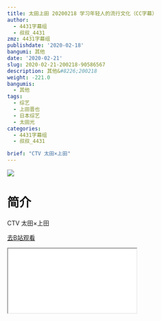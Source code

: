 ```yaml
---
title: 太田上田 20200218 学习年轻人的流行文化（CC字幕）
author:
  - 4431字幕组
  - 叔叔_4431
zmz: 4431字幕组
publishdate: '2020-02-18'
bangumi: 其他
date: '2020-02-21'
slug: 2020-02-21-200218-90586567
description: 其他&#8226;200218
weight: -221.0
bangumis:
  - 其他
tags:
  - 综艺
  - 上田晋也
  - 日本综艺
  - 太田光
categories:
  - 4431字幕组
  - 叔叔_4431

brief: "CTV 太田×上田"
---
```

![](https://raw.githubusercontent.com/tcgriffith/owaraisite/master/static/tmpimg/22a206a3aafd1ab19485f9618f40989f17c33bad.jpg.480.jpg)
# 简介  
CTV
太田×上田  

[去B站观看](https://www.bilibili.com/video/av90586567/)
<div class ="resp-container"><iframe class="testiframe" src="//player.bilibili.com/player.html?aid=90586567"", scrolling="no", allowfullscreen="true" > </iframe></div> 

